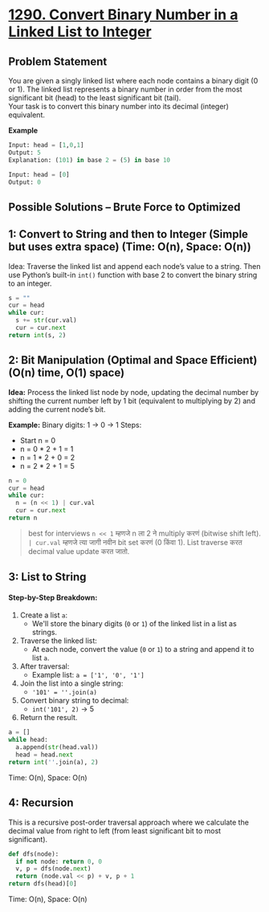 # [1290. Convert Binary Number in a Linked List to Integer](https://leetcode.com/problems/convert-binary-number-in-a-linked-list-to-integer/description/)

## Problem Statement
You are given a singly linked list where each node contains a binary digit (0 or 1). The linked list represents a binary number in order from the most significant bit (head) to the least significant bit (tail).  
Your task is to convert this binary number into its decimal (integer) equivalent.  

**Example**
```python
Input: head = [1,0,1]
Output: 5
Explanation: (101) in base 2 = (5) in base 10
```
```python
Input: head = [0]
Output: 0
```
## Possible Solutions – Brute Force to Optimized
## 1: Convert to String and then to Integer (Simple but uses extra space) (Time: O(n), Space: O(n))
Idea: Traverse the linked list and append each node’s value to a string. Then use Python’s built-in `int()` function with base 2 to convert the binary string to an integer.
```python
s = ""
cur = head
while cur:
  s += str(cur.val)
  cur = cur.next
return int(s, 2)
```

## 2: Bit Manipulation (Optimal and Space Efficient) (O(n) time, O(1) space) 
**Idea:** Process the linked list node by node, updating the decimal number by shifting the current number left by 1 bit (equivalent to multiplying by 2) and adding the current node’s bit.  

**Example:**
Binary digits: 1 → 0 → 1
Steps:
- Start n = 0
- n = 0 * 2 + 1 = 1
- n = 1 * 2 + 0 = 2
- n = 2 * 2 + 1 = 5
```python
n = 0
cur = head
while cur:
  n = (n << 1) | cur.val
  cur = cur.next
return n
```
> best for interviews
> `n << 1` म्हणजे n ला 2 ने multiply करणं (bitwise shift left).
> `| cur.val` म्हणजे त्या जागी नवीन bit set करणं (0 किंवा 1).
> List traverse करत decimal value update करत जातो.

## 3: List to String
#### Step-by-Step Breakdown:
1. Create a list `a`:
    - We'll store the binary digits (`0` or `1`) of the linked list in a list as strings.
2. Traverse the linked list:
    - At each node, convert the value (`0` or `1`) to a string and append it to list `a`.
3. After traversal:
    - Example list: `a = ['1', '0', '1']`
4. Join the list into a single string:
    - `'101' = ''.join(a)`
5. Convert binary string to decimal:
    - `int('101', 2)` → 5
6. Return the result.

```python
a = []
while head:
  a.append(str(head.val))
  head = head.next
return int(''.join(a), 2)
```
Time: O(n), Space: O(n)


## 4: Recursion
This is a recursive post-order traversal approach where we calculate the decimal value from right to left (from least significant bit to most significant).
```python
def dfs(node):
  if not node: return 0, 0
  v, p = dfs(node.next)
  return (node.val << p) + v, p + 1
return dfs(head)[0]
```
Time: O(n), Space: O(n)